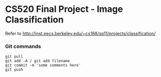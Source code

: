 # CS520 Final Project - Image Classification
Refer to http://inst.eecs.berkeley.edu/~cs188/sp11/projects/classification/

### Git commands
```
git pull
git add -A / git add filename
git commit -m 'some comments here'
git push
```
